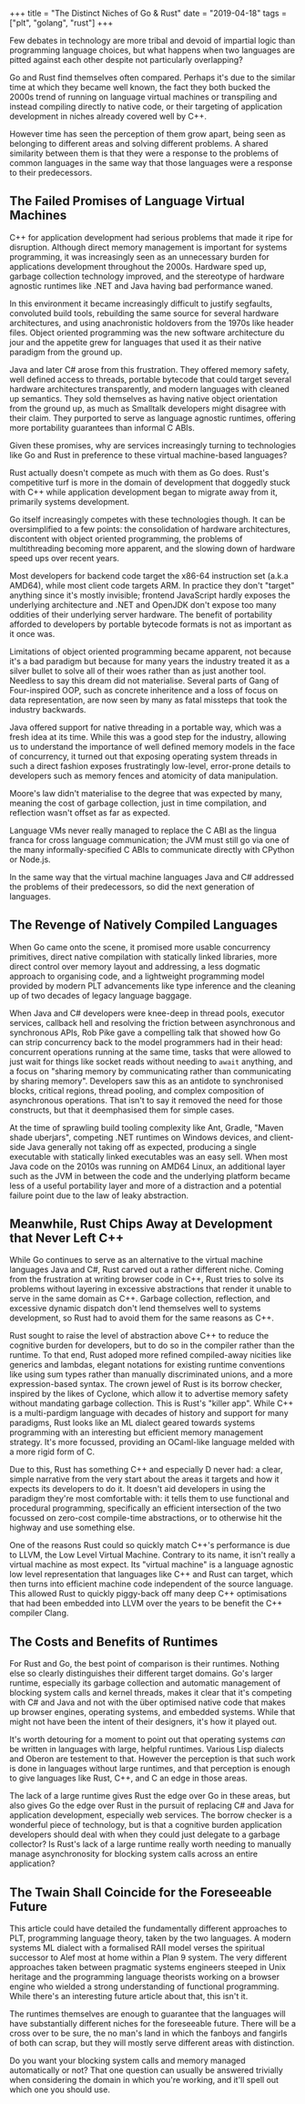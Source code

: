 +++
title = "The Distinct Niches of Go & Rust"
date = "2019-04-18"
tags = ["plt", "golang", "rust"]
+++

Few debates in technology are more tribal and devoid of impartial logic than
programming language choices, but what happens when two languages are pitted
against each other despite not particularly overlapping?

Go and Rust find themselves often compared. Perhaps it's due to the similar time
at which they became well known, the fact they both bucked the 2000s trend
of running on language virtual machines or transpiling and instead compiling
directly to native code, or their targeting of application development in niches
already covered well by C++.

However time has seen the perception of them grow apart, being seen as belonging
to different areas and solving different problems. A shared similarity between
them is that they were a response to the problems of common languages in the
same way that those languages were a response to their predecessors.

## The Failed Promises of Language Virtual Machines

C++ for application development had serious problems that made it ripe for
disruption. Although direct memory management is important for systems
programming, it was increasingly seen as an unnecessary burden for applications
development throughout the 2000s. Hardware sped up, garbage collection
technology improved, and the stereotype of hardware agnostic runtimes like .NET
and Java having bad performance waned.

In this environment it became increasingly difficult to justify segfaults,
convoluted build tools, rebuilding the same source for several hardware
architectures, and using anachronistic holdovers from the 1970s like header
files.  Object oriented programming was the new software architecture du jour and
the appetite grew for languages that used it as their native paradigm from the
ground up.

Java and later C# arose from this frustration. They offered memory safety, well
defined access to threads, portable bytecode that could target several hardware
architectures transparently, and modern languages with cleaned up semantics.
They sold themselves as having native object orientation from the ground up, as
much as Smalltalk developers might disagree with their claim. They purported to
serve as language agnostic runtimes, offering more portability guarantees than
informal C ABIs.

Given these promises, why are services increasingly turning to technologies like
Go and Rust in preference to these virtual machine-based languages?

Rust actually doesn't compete as much with them as Go does. Rust's competitive
turf is more in the domain of development that doggedly stuck with C++ while
application development began to migrate away from it, primarily systems
development.

Go itself increasingly competes with these technologies though. It can be
oversimplified to a few points: the consolidation of hardware architectures,
discontent with object oriented programming, the problems of multithreading
becoming more apparent, and the slowing down of hardware speed ups over recent
years.

Most developers for backend code target the x86-64 instruction set (a.k.a
AMD64), while most client code targets ARM. In practice they don't "target"
anything since it's mostly invisible; frontend JavaScript hardly exposes the
underlying architecture and .NET and OpenJDK don't expose too many oddities
of their underlying server hardware. The benefit of portability afforded to
developers by portable bytecode formats is not as important as it once was.

Limitations of object oriented programming became apparent, not because it's a
bad paradigm but because for many years the industry treated it as a silver
bullet to solve all of their woes rather than as just another tool.  Needless to
say this dream did not materialise. Several parts of Gang of Four-inspired OOP,
such as concrete inheritence and a loss of focus on data representation, are now
seen by many as fatal missteps that took the industry backwards.

Java offered support for native threading in a portable way, which was a fresh
idea at its time. While this was a good step for the industry, allowing us to
understand the importance of well defined memory models in the face of
concurrency, it turned out that exposing operating system threads in such a
direct fashion exposes frustratingly low-level, error-prone details to
developers such as memory fences and atomicity of data manipulation.

Moore's law didn't materialise to the degree that was expected by many, meaning
the cost of garbage collection, just in time compilation, and reflection wasn't
offset as far as expected.

Language VMs never really managed to replace the C ABI as the lingua franca for
cross language communication; the JVM must still go via one of the many
informally-specified C ABIs to communicate directly with CPython or Node.js.

In the same way that the virtual machine languages Java and C# addressed the
problems of their predecessors, so did the next generation of languages.

## The Revenge of Natively Compiled Languages

When Go came onto the scene, it promised more usable concurrency primitives,
direct native compilation with statically linked libraries, more direct control
over memory layout and addressing, a less dogmatic approach to organising code,
and a lightweight programming model provided by modern PLT advancements like
type inference and the cleaning up of two decades of legacy language baggage.

When Java and C# developers were knee-deep in thread pools, executor services,
callback hell and resolving the friction between asynchronous and synchronous
APIs, Rob Pike gave a compelling talk that showed how Go can strip concurrency
back to the model programmers had in their head: concurrent operations running at
the same time, tasks that were allowed to just wait for things like socket reads
without needing to `await` anything, and a focus on "sharing memory by
communicating rather than communicating by sharing memory". Developers saw this
as an antidote to synchronised blocks, critical regions, thread pooling, and
complex composition of asynchronous operations. That isn't to say it removed the
need for those constructs, but that it deemphasised them for simple cases.

At the time of sprawling build tooling complexity like Ant, Gradle, "Maven shade
uberjars", competing .NET runtimes on Windows devices, and client-side Java
generally not taking off as expected, producing a single executable with
statically linked executables was an easy sell. When most Java code on the 2010s
was running on AMD64 Linux, an additional layer such as the JVM in between the
code and the underlying platform became less of a useful portability layer and
more of a distraction and a potential failure point due to the law of leaky
abstraction.

## Meanwhile, Rust Chips Away at Development that Never Left C++

While Go continues to serve as an alternative to the virtual machine languages
Java and C#, Rust carved out a rather different niche. Coming from the
frustration at writing browser code in C++, Rust tries to solve its problems
without layering in excessive abstractions that render it unable to serve in the
same domain as C++. Garbage collection, reflection, and excessive dynamic
dispatch don't lend themselves well to systems development, so Rust had to avoid
them for the same reasons as C++.

Rust sought to raise the level of abstraction above C++ to reduce the cognitive
burden for developers, but to do so in the compiler rather than the runtime. To
that end, Rust adoped more refined compiled-away nicities like generics and
lambdas, elegant notations for existing runtime conventions like using sum types
rather than manually discriminated unions, and a more expression-based syntax.
The crown jewel of Rust is its borrow checker, inspired by the likes of Cyclone,
which allow it to advertise memory safety without mandating garbage collection.
This is Rust's "killer app". While C++ is a multi-pardigm language with decades
of history and support for many paradigms, Rust looks like an ML dialect geared
towards systems programming with an interesting but efficient memory management
strategy. It's more focussed, providing an OCaml-like language melded with a
more rigid form of C.

Due to this, Rust has something C++ and especially D never had: a clear, simple
narrative from the very start about the areas it targets and how it expects its
developers to do it. It doesn't aid developers in using the paradigm they're
most comfortable with: it tells them to use functional and procedural
programming, specifically an efficient intersection of the two focussed on
zero-cost compile-time abstractions, or to otherwise hit the highway and use
something else.

One of the reasons Rust could so quickly match C++'s performance is due to LLVM,
the Low Level Virtual Machine. Contrary to its name, it isn't really a virtual
machine as most expect. Its "virtual machine" is a language agnostic low level
representation that languages like C++ and Rust can target, which then turns
into efficient machine code independent of the source language. This allowed
Rust to quickly piggy-back off many deep C++ optimisations that had been
embedded into LLVM over the years to be benefit the C++ compiler Clang.

## The Costs and Benefits of Runtimes

For Rust and Go, the best point of comparison is their runtimes. Nothing else so
clearly distinguishes their different target domains. Go's larger runtime,
especially its garbage collection and automatic management of blocking system
calls and kernel threads, makes it clear that it's competing with C# and Java
and not with the über optimised native code that makes up browser engines,
operating systems, and embedded systems. While that might not have been the
intent of their designers, it's how it played out.

It's worth detouring for a moment to point out that operating systems _can_ be
written in languages with large, helpful runtimes. Various Lisp dialects and
Oberon are testement to that. However the perception is that such work is done
in languages without large runtimes, and that perception is enough to give
languages like Rust, C++, and C an edge in those areas.

The lack of a large runtime gives Rust the edge over Go in these areas, but
also gives Go the edge over Rust in the pursuit of replacing C# and Java for
application development, especially web services. The borrow checker is a
wonderful piece of technology, but is that a cognitive burden application
developers should deal with when they could just delegate to a garbage
collector?  Is Rust's lack of a large runtime really worth needing to manually
manage asynchronosity for blocking system calls across an entire application?

## The Twain Shall Coincide for the Foreseeable Future

This article could have detailed the fundamentally different approaches to PLT,
programming language theory, taken by the two languages. A modern systems ML
dialect with a formalised RAII model verses the spiritual successor to Alef most
at home within a Plan 9 system. The very different approaches taken between
pragmatic systems engineers steeped in Unix heritage and the programming
language theorists working on a browser engine who wielded a strong
understanding of functional programming.  While there's an interesting future
article about that, this isn't it.

The runtimes themselves are enough to guarantee that the languages will have
substantially different niches for the foreseeable future. There will be a cross
over to be sure, the no man's land in which the fanboys and fangirls of both can
scrap, but they will mostly serve different areas with distinction.

Do you want your blocking system calls and memory managed automatically or not?
That one question can usually be answered trivially when considering the domain
in which you're working, and it'll spell out which one you should use.

